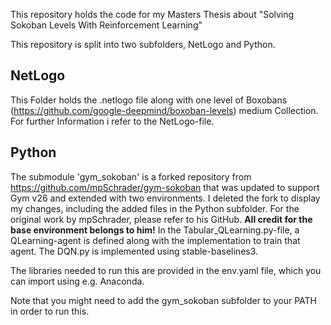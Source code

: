 This repository holds the code for my Masters Thesis about "Solving Sokoban Levels With Reinforcement Learning"

This repository is split into two subfolders, NetLogo and Python.

## NetLogo
This Folder holds the .netlogo file along with one level of Boxobans (https://github.com/google-deepmind/boxoban-levels) medium Collection.
For further Information i refer to the NetLogo-file.


## Python
The submodule 'gym_sokoban' is a forked repository from https://github.com/mpSchrader/gym-sokoban that was updated to support Gym v26 and extended with two environments.
I deleted the fork to display my changes, including the added files in the Python subfolder. For the original work by mpSchrader, please refer to his GitHub. **All credit for the base environment belongs to him!**
In the Tabular_QLearning.py-file, a QLearning-agent is defined along with the implementation to train that agent.
The DQN.py is implemented using stable-baselines3.

The libraries needed to run this are provided in the env.yaml file, which you can import using e.g. Anaconda.

Note that you might need to add the gym_sokoban subfolder to your PATH in order to run this.